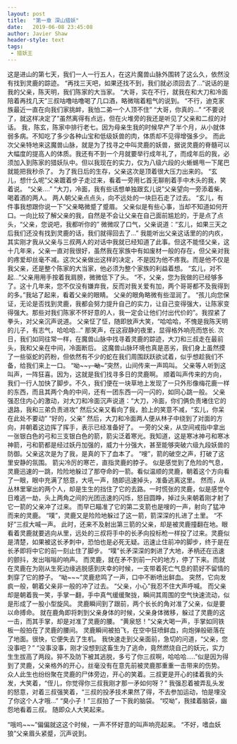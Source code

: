 ```yaml
---
layout:	post
title:	"第一章 深山猎妖"
date:	2019-06-08 23:45:08
author: Javier Shaw
header-style: text
tags:
 - 猎妖王
---
```


这是进山的第七天，我们一人一行五人，在这片魔兽山脉外围转了这么久，依然没有找到灵鹿的踪迹。
“再找三天吧，如果还找不到，我们就必须回去了...”说话的是我的父亲，陈天明，我们陈家的大当家。
“大哥，实在不行，就我在和大刀和冷面陪着再找几天”三叔咕噜咕噜喝了几口酒，略微喘着粗气的说到。
“不行，迪克家族最近一直在向我们家挑衅，我怕二弟一个人顶不住”
“大哥，你真的...”
“不要说了，就这样决定了”虽然离得有点远，但在火堆旁的我还是听见了父亲和二叔的对话。
我，陈玄，陈家中排行老七。因为母亲生我的时候早产了半个月，从小就体弱多病。不知吃了多少各种山宝和低级妖兽的肉，体质却不见得增强多少。
而此次父亲特地来这魔兽山脉，就是为了找寻之中叫灵鹿的妖兽，据说灵鹿的脊髓可以大幅度的提高人的体质。我还有不到一个月就要举行成年礼了，而成年后的我，必须加入到陈家的猎妖队中。但以我现在的实力，仅为八级六段的火蜥蜴甩一下尾巴就能把我秒杀了。
为了我日后的生存，父亲这次是顶着很大压力出来的。
“玄儿，想什么呢”父亲踱着步子走过来，看着一旁用匕首无聊削着手中木头的我，笑着说。
“父亲....”
“大刀，冷面，我有些话想单独跟玄儿说”父亲望向一旁添着柴，喝着酒的两人。
两人朝父亲点点头，向不远处的一块巨石走了过去。
“玄儿，有件事我想跟你说一下”父亲略微蹙了蹙眉。
父亲似是有些心事，当却不知道如何开口。一向比较了解父亲的我，自然是不会让父亲在自己面前尴尬的，于是点了点头，“父亲，您说吧，我都听你的”
微微叹了口气，父亲说道：“玄儿，如果三天之后我们还没有找到灵鹿的话，我们就得回去了...”
我能听出父亲这话里的的内疚，其实刚才我从父亲与三叔两人的对话中我就已经知道了此事。但这不能怪父亲，这十几年来，父亲一直对我很好，虽然我在家族中有如废材一般的存在，但父亲对我的疼爱却丝毫不减。这次父亲做出这样的决定，不是因为他不疼我。而是他不仅是我父亲，还是整个陈家的大当家，他必须为整个家族的利益着想。
“玄儿，对不起...”父亲用用手按着我肩膀，微微低下了头。
“不，父亲，您为我做的已经够多了。这十几年来，您不仅没有嫌弃我，反而对我关爱有加，两个哥哥都不及我得到的多。”我站了起来，看着父亲的眼睛。
父亲的眼角略微有些湿润了。
“孩儿向您保证，无论是否找到灵鹿，我都会努力提升自己的实力，让自己变得强大，让陈家变得强大。那些对我们陈家不怀好意的人，我一定会让他们付出代价的”。我捏紧了拳头，对父亲沉声说道。
父亲怔了怔，随即放声大笑，“哈哈哈，不愧是我陈天明的儿子，有志气，哈哈哈...”
那笑声，在这寂静的夜里，显得格外响亮而悠长.
次日，我们如同往常一样，在魔兽山脉中找寻着灵鹿的踪迹，大刀和三叔走在最前头，我和父亲在中间，冷面断后。
这魔兽山脉环境也真是恶劣，我们身上虽然摸了一些驱蛇的药粉，但依然有不少的蛇在我们周围跃跃欲试着，似乎想趁我们不备，给我们来上一口。
“呦~~~~，呦~~~”突然，山间传来一声鸣叫。
父亲等人听到这叫声，一阵狂喜。因为，这就是我们找寻多日的灵鹿啊。
顺着叫声传来的方向，我们一行人加快了脚步。不久，我们便在一块草地上发现了一只外形像梅花鹿一样的东西，而且其两个角的中间，还有一团东西一闪一闪的，如同心跳一般。
父亲强忍住内心的激动，对大刀和冷面沉声说道：“大刀，冷面，你们俩负责堵住它的退路，我和三弟负责进攻”
然后父亲又看向了我，脸上的笑意不减，“玄儿，你呆在此处不要动”
“好的，父亲”
然后，大刀和冷面两人便从林子中绕到了对面的方向，并朝着这边挥了挥手，表示已经准备好了。
一旁的父亲，从空间戒指中拿出一张银白色的弓和三支银白色的箭，箭尖泛着寒光。我知道，这是寒冰神弓和寒冰神箭，弓和箭都是经过妖丹加强的，威力十分强大，甚至能够突破六级九段妖兽的防御。父亲这次是为了我，是真的下了血本了。
“嗖”，箭的破空之声，打破了这里安静的氛围。
箭尖冷厉的寒芒，直指灵鹿的脖子。
似是感觉到了危险的气息，灵鹿迅速的一跳，险险地躲过了那夺命的一箭。看似温顺的灵鹿，朝着这个方向看了一眼，眼中充满了怒意，大吼一声，随即迅速掉头，准备逃离这里。
然而，从丛林里窜出的两个人，却是生生的挡住了它的去路。一时慌张的灵鹿，似是感觉今日难逃一劫，头上两角之间的光团迅速的闪烁，怒目圆睁，掉过头来朝着刚才射了它一箭的父亲冲了过来。
而早已瞄准了它的第二支箭也是嗖的一声，射向了猛冲而来的灵鹿。
“噗”，灵鹿又是险险地躲过了这一箭，箭深深的扎进了土里。
“不好”三叔大喊一声。
此时，还来不及射出第三箭的父亲，却是被灵鹿撞翻在地。眼看着灵鹿就要逃向从里，远处的三叔将手中的长矛向投标枪一样投了过来。灵鹿似是清楚，如果被这长矛刺中，恐怕也是必死无疑。迅速止住前冲的脚步，终于是在长矛即将中它的前一刻止住了脚步。
“噗”长矛深深的刺进了大地，矛柄还在迅速的颤抖，发出嗡嗡的响声。
而灵鹿，就在矛不到前一尺的地方，停了下来。而就在灵鹿在为刚从生死边缘逃脱感到庆幸的时候，一支带着死亡气息的箭好不留情的刺穿了它的脖子。
“呦~~~”灵鹿悲鸣了一声，口中不断喷出鲜血。
突然，它向发疯一般，朝着父亲非一般的冲了过去。
“父亲，小心”我忍不住大声呼喊。
而父亲却是朝着我一笑，手掌一翻，手中真气缓缓聚拢，瞬间其周围的空气快速流动，似是形成了一股小型旋风。
灵鹿瞬间到了跟前，两个长长的角对准了父亲，似是要以命搏命。
就在鹿角即将刺到父亲身体的时候，父亲身体微移，躲过了灵鹿的这一击，而其手掌，却是对准了灵鹿的腰。
“黄泉怒！”父亲大喝一声，手掌如同铁板一般拍在了灵鹿的腰间。
灵鹿瞬间被拍飞，在空中狂喷鲜血，向炮弹般砸落在了地面。很快，它便失去了生机。
我快速走到父亲面前，急切的问道，“父亲，您没事吧？”
“没事没事，刚才没想到这畜生为了逃命，竟然燃烧自己的妖元，实力生生拔高了两段。猝不及防下被其逃脱，多亏了你三叔啊，哈哈哈.....”似是因为得到了灵鹿，父亲格外的开心，丝毫没有在意先前被灵鹿那重重一击带来的伤势。
众人此生也纷纷聚在灵鹿的尸体旁边，开心的笑着。三叔更是开心的揉着我的头发，大笑着，“侄儿，你觉得你三叔我刚才那一矛如何呀？”
我强忍着被弄乱头发的怒意，对着三叔强笑着，“三叔的投矛技术果然了得，不去参加运动，怕是埋没了你这个人才哦...”
“臭小子！”三叔拍了一下我的脑袋。
“哎呦”，我揉着脑袋，幽怨地看着三叔。
随即众人大笑起来。

“哦呜~~~”偏偏就这这个时候，一声不怀好意的叫声响亮起来。
“不好，嗜血妖狼”父亲眉头紧蹙，沉声说到。



















